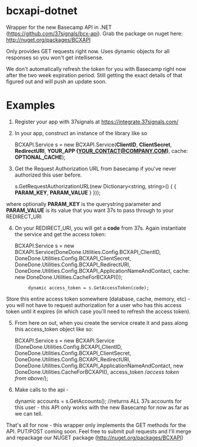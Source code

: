 bcxapi-dotnet
=============

Wrapper for the new Basecamp API in .NET (https://github.com/37signals/bcx-api). Grab the package on nuget here: http://nuget.org/packages/BCXAPI

Only provides GET requests right now. Uses dynamic objects for all responses so you won't get intellisense.

We don't automatically refresh the token for you with Basecamp right now after the two week expiration period. Still getting the exact details of that figured out and will push an update soon.

Examples
=============
1. Register your app with 37signals at https://integrate.37signals.com/

2. In your app, construct an instance of the library like so

     BCXAPI.Service s = new BCXAPI.Service(**ClientID**,                 **ClientSecret**,                **RedirectURI**,                **YOUR_APP (YOUR_CONTACT@COMPANY.COM)**,                 cache: **OPTIONAL_CACHE**);3. Get the Request Authorization URL from basecamp if you've never authorized this user before. 

    s.GetRequestAuthorizationURL(new Dictionary<string, string>() { { **PARAM_KEY**, **PARAM_VALUE** } }));

where optionally **PARAM_KEY** is the querystring parameter and **PARAM_VALUE** is its value that you want 37s to pass through to your REDIRECT_URI

4. On your REDIRECT_URI, you will get a **code** from 37s. Again instantiate the service and  get the access token:

     BCXAPI.Service s = new BCXAPI.Service(DoneDone.Utilities.Config.BCXAPI_ClientID,                 DoneDone.Utilities.Config.BCXAPI_ClientSecret,                DoneDone.Utilities.Config.BCXAPI_RedirectURI,                DoneDone.Utilities.Config.BCXAPI_ApplicationNameAndContact,                cache: new DoneDone.Utilities.CacheForBCXAPI());            dynamic access_token = s.GetAccessToken(code); 

Store this entire access token somewhere (database, cache, memory, etc) - you will not have to request authorization for a user who has this access token until it expires (in which case you'll need to refresh the access token).

5. From here on out, when you create the service create it and pass along this access_token object like so:


    BCXAPI.Service s = new BCXAPI.Service    (DoneDone.Utilities.Config.BCXAPI_ClientID,                DoneDone.Utilities.Config.BCXAPI_ClientSecret,                DoneDone.Utilities.Config.BCXAPI_RedirectURI,                DoneDone.Utilities.Config.BCXAPI_ApplicationNameAndContact,                new DoneDone.Utilities.CacheForBCXAPI(),                access_token /*access token from above*/);

6. Make calls to the api -

    dynamic accounts = s.GetAccounts(); //returns ALL 37s accounts for this user - this API only works with the new Basecamp for now as far as we can tell.

That's all for now - this wrapper only implements the GET methods for the API. PUT/POST coming soon. Feel free to submit pull requests and I'll merge and repackage our NUGET package (http://nuget.org/packages/BCXAPI)
